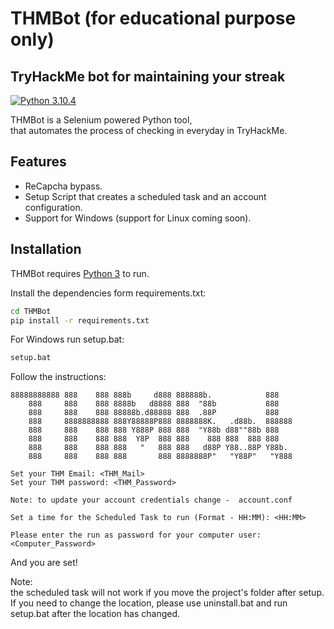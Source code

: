 # THMBot (for educational purpose only)
## TryHackMe bot for maintaining your streak

[![Python 3.10.4](https://img.shields.io/badge/python-3.10.4-yellow.svg)](https://www.python.org/)

THMBot is a Selenium powered Python tool,<br />
that automates the process of checking in everyday in TryHackMe.

## Features

- ReCapcha bypass.
- Setup Script that creates a scheduled task and an account configuration.
- Support for Windows (support for Linux coming soon).



## Installation

THMBot requires [Python 3](https://www.python.org/) to run.

Install the dependencies form requirements.txt:

```sh
cd THMBot
pip install -r requirements.txt
```

For Windows run setup.bat:

```cmd
setup.bat
```
Follow the instructions:

```
88888888888 888    888 888b     d888 888888b.            888
    888     888    888 8888b   d8888 888  "88b           888
    888     888    888 88888b.d88888 888  .88P           888
    888     8888888888 888Y88888P888 8888888K.   .d88b.  888888
    888     888    888 888 Y888P 888 888  "Y88b d88""88b 888
    888     888    888 888  Y8P  888 888    888 888  888 888
    888     888    888 888   "   888 888   d88P Y88..88P Y88b.
    888     888    888 888       888 8888888P"   "Y88P"   "Y888

Set your THM Email: <THM_Mail>
Set your THM password: <THM_Password>

Note: to update your account credentials change -  account.conf 

Set a time for the Scheduled Task to run (Format - HH:MM): <HH:MM>

Please enter the run as password for your computer user: <Computer_Password>
```
And you are set!

Note:<br />
the scheduled task will not work if you move the project's folder after setup.<br />
If you need to change the location, please use uninstall.bat and run setup.bat after the location has changed.